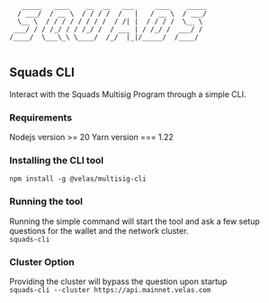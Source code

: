 ```
   _____   ____    __  __   ___     ____    _____
  / ___/  / __ \  / / / /  /   |   / __ \  / ___/
  \__ \  / / / / / / / /  / /| |  / / / /  \__ \ 
 ___/ / / /_/ / / /_/ /  / ___ | / /_/ /  ___/ / 
/____/  \___\_\ \____/  /_/  |_|/_____/  /____/  
                                                 
```

## Squads CLI

Interact with the Squads Multisig Program through a simple CLI.

### Requirements

Nodejs version >= 20
Yarn version === 1.22

### Installing the CLI tool

`npm install -g @velas/multisig-cli`

### Running the tool

Running the simple command will start the tool and ask a few setup questions for the wallet and the network cluster.\
`squads-cli`

### Cluster Option

Providing the cluster will bypass the question upon startup\
`squads-cli --cluster https://api.mainnet.velas.com`
